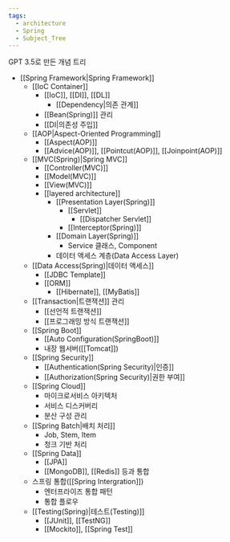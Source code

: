 ```yaml
---
tags:
  - architecture
  - Spring
  - Subject_Tree
---
```

GPT 3.5로 만든 개념 트리

- [[Spring Framework|Spring Framework]]
	- [[IoC Container]]
		- [[IoC]], [[DI]], [[DL]]
			- [[Dependency|의존 관계]]
		- [[Bean(Spring)]] 관리
		- [[DI|의존성 주입]]
	- [[AOP|Aspect-Oriented Programming]]
		- [[Aspect(AOP)]]
		- [[Advice(AOP)]], [[Pointcut(AOP)]], [[Joinpoint(AOP)]]
	- [[MVC(Spring)|Spring MVC]]
		- [[Controller(MVC)]]
		- [[Model(MVC)]]
		- [[View(MVC)]]
		- [[layered architecture]]
			- [[Presentation Layer(Spring)]]
				- [[Servlet]]
					- [[Dispatcher Servlet]]
				- [[Interceptor(Spring)]]
			- [[Domain Layer(Spring)]]
				- Service 클래스, Component
			- 데이터 액세스 계층(Data Access Layer)
	- [[Data Access(Spring)|데이터 액세스]]
		- [[JDBC Template]]
		- [[ORM]]
			- [[Hibernate]], [[MyBatis]]
	- [[Transaction|트랜잭션]] 관리
		- [[선언적 트랜잭션]]
		- [[프로그래밍 방식 트랜잭션]]
	- [[Spring Boot]]
		- [[Auto Configuration(SpringBoot)]]
		- 내장 웹서버([[Tomcat]])
	- [[Spring Security]]
		- [[Authentication(Spring Security)|인증]]
		- [[Authorization(Spring Security)|권한 부여]]
	- [[Spring Cloud]]
		- 마이크로서비스 아키텍처
		- 서비스 디스커버리
		- 분산 구성 관리
	- [[Spring Batch|배치 처리]]
		- Job, Stem, Item
		- 청크 기반 처리
	- [[Spring Data]]
		- [[JPA]]
		- [[MongoDB]], [[Redis]] 등과 통합
	- 스프링 통합([[Spring Intergration]])
		- 엔터프라이즈 통합 패턴
		- 통합 플로우
	- [[Testing(Spring)|테스트(Testing)]]
		- [[JUnit]], [[TestNG]]
		- [[Mockito]], [[Spring Test]]